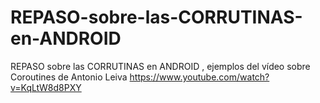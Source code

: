 # REPASO-sobre-las-CORRUTINAS-en-ANDROID
REPASO sobre las CORRUTINAS en ANDROID , ejemplos del vídeo sobre Coroutines de Antonio Leiva  https://www.youtube.com/watch?v=KqLtW8d8PXY
